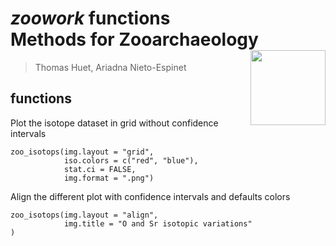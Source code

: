 # ***zoowork*** functions <br> Methods for Zooarchaeology <img src="https://github.com/zoometh/thomashuet.github.io/blob/main/img/prj_zoowork.png" align="right" width="120"/>
> Thomas Huet, Ariadna Nieto-Espinet


## functions


Plot the isotope dataset in grid without confidence intervals

```
zoo_isotops(img.layout = "grid",
            iso.colors = c("red", "blue"),
            stat.ci = FALSE,
            img.format = ".png")
```

Align the different plot with confidence intervals and defaults colors

```
zoo_isotops(img.layout = "align",
            img.title = "O and Sr isotopic variations"
)
```